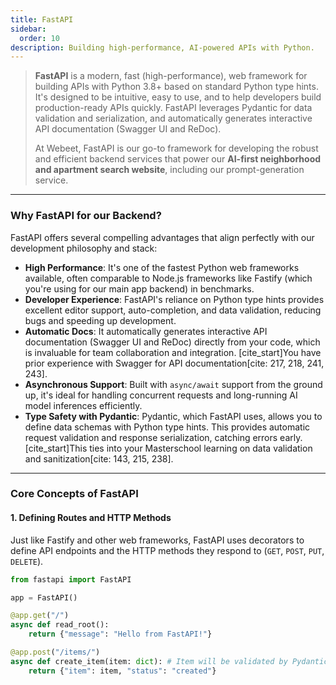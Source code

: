 ```yaml
---
title: FastAPI
sidebar:
  order: 10
description: Building high-performance, AI-powered APIs with Python.
---
```


> **FastAPI** is a modern, fast (high-performance), web framework for building APIs with Python 3.8+ based on standard Python type hints. It's designed to be intuitive, easy to use, and to help developers build production-ready APIs quickly. FastAPI leverages Pydantic for data validation and serialization, and automatically generates interactive API documentation (Swagger UI and ReDoc).
>
> At Webeet, FastAPI is our go-to framework for developing the robust and efficient backend services that power our **AI-first neighborhood and apartment search website**, including our prompt-generation service.

---

### **Why FastAPI for our Backend?**

FastAPI offers several compelling advantages that align perfectly with our development philosophy and stack:

- **High Performance**: It's one of the fastest Python web frameworks available, often comparable to Node.js frameworks like Fastify (which you're using for our main app backend) in benchmarks.
- **Developer Experience**: FastAPI's reliance on Python type hints provides excellent editor support, auto-completion, and data validation, reducing bugs and speeding up development.
- **Automatic Docs**: It automatically generates interactive API documentation (Swagger UI and ReDoc) directly from your code, which is invaluable for team collaboration and integration. [cite_start]You have prior experience with Swagger for API documentation[cite: 217, 218, 241, 243].
- **Asynchronous Support**: Built with `async/await` support from the ground up, it's ideal for handling concurrent requests and long-running AI model inferences efficiently.
- **Type Safety with Pydantic**: Pydantic, which FastAPI uses, allows you to define data schemas with Python type hints. This provides automatic request validation and response serialization, catching errors early. [cite_start]This ties into your Masterschool learning on data validation and sanitization[cite: 143, 215, 238].

---

### **Core Concepts of FastAPI**

#### 1. Defining Routes and HTTP Methods

Just like Fastify and other web frameworks, FastAPI uses decorators to define API endpoints and the HTTP methods they respond to (`GET`, `POST`, `PUT`, `DELETE`).

```python
from fastapi import FastAPI

app = FastAPI()

@app.get("/")
async def read_root():
    return {"message": "Hello from FastAPI!"}

@app.post("/items/")
async def create_item(item: dict): # Item will be validated by Pydantic
    return {"item": item, "status": "created"}
```
